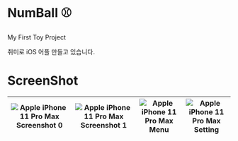 # NumBall ⚾️

My First Toy Project

취미로 iOS 어플 만들고 있습니다.

# ScreenShot

<div align="center">

|![Apple iPhone 11 Pro Max Screenshot 0](https://user-images.githubusercontent.com/95527804/180606103-6043af3b-cdc0-43ac-b9f2-ed0d393a51fb.png) | ![Apple iPhone 11 Pro Max Screenshot 1](https://user-images.githubusercontent.com/95527804/180606104-40f813da-7804-43a0-9309-2c1a17619c1c.png) | ![Apple iPhone 11 Pro Max Menu](https://user-images.githubusercontent.com/95527804/180606428-23b1a47d-c407-44f6-b8c8-7d393580b793.png) | ![Apple iPhone 11 Pro Max Setting](https://user-images.githubusercontent.com/95527804/180606480-65d51aa9-4167-499c-a76f-01a65e840be6.png) |
| :------------------------------------------------------------------------------------------------------------------------------------------------: | :------------------------------------------------------------------------------------------------------------------------------------------------: | :------------------------------------------------------------------------------------------------------------------------------------------------: | :------------------------------------------------------------------------------------------------------------------------------------------------: |

</div>
